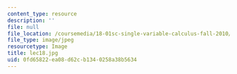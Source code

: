 ```yaml
---
content_type: resource
description: ''
file: null
file_location: /coursemedia/18-01sc-single-variable-calculus-fall-2010/0fd65822ea08d62cb1340258a38b5634_lec18.jpg
file_type: image/jpeg
resourcetype: Image
title: lec18.jpg
uid: 0fd65822-ea08-d62c-b134-0258a38b5634
---
```

